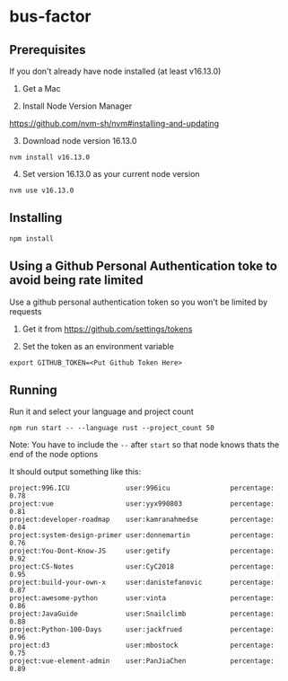 # bus-factor

## Prerequisites

If you don't already have node installed (at least v16.13.0)

1. Get a Mac

2. Install Node Version Manager

https://github.com/nvm-sh/nvm#installing-and-updating

3. Download node version 16.13.0

`nvm install v16.13.0`

4. Set version 16.13.0 as your current node version

`nvm use v16.13.0`

## Installing

`npm install`

## Using a Github Personal Authentication toke to avoid being rate limited

Use a github personal authentication token so you won't be limited by requests

1. Get it from https://github.com/settings/tokens

2. Set the token as an environment variable

`export GITHUB_TOKEN=<Put Github Token Here>`

## Running

Run it and select your language and project count

`npm run start -- --language rust --project_count 50`

Note: You have to include the `--` after `start` so that node knows thats the end of the node options

It should output something like this:

```
project:996.ICU              user:996icu               percentage: 0.78
project:vue                  user:yyx990803            percentage: 0.81
project:developer-roadmap    user:kamranahmedse        percentage: 0.84
project:system-design-primer user:donnemartin          percentage: 0.76
project:You-Dont-Know-JS     user:getify               percentage: 0.92
project:CS-Notes             user:CyC2018              percentage: 0.95
project:build-your-own-x     user:danistefanovic       percentage: 0.87
project:awesome-python       user:vinta                percentage: 0.86
project:JavaGuide            user:Snailclimb           percentage: 0.88
project:Python-100-Days      user:jackfrued            percentage: 0.96
project:d3                   user:mbostock             percentage: 0.75
project:vue-element-admin    user:PanJiaChen           percentage: 0.89
```
